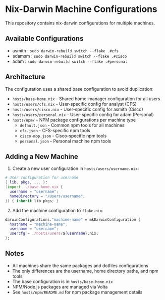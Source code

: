 # Nix-Darwin Machine Configurations

This repository contains nix-darwin configurations for multiple machines.

## Available Configurations

- asmith : `sudo darwin-rebuild switch --flake .#cfs`
- adamsm : `sudo darwin-rebuild switch --flake .#cisco`
- adam : `sudo darwin-rebuild switch --flake .#personal`
<!-- - adam : `sudo darwin-rebuild switch --flake .#gmmbp` -->

## Architecture

The configuration uses a shared base configuration to avoid duplication:

- `hosts/base-home.nix` - Shared home-manager configuration for all users
- `hosts/users/cfs.nix` - User-specific config for analyst (CFS)
- `hosts/users/cisco.nix` - User-specific config for asmith (Cisco)
- `hosts/users/personal.nix` - User-specific config for adam (Personal)
- `hosts/npm/` - NPM package configurations per machine type
  - `default.json` - Common npm tools for all machines
  - `cfs.json` - CFS-specific npm tools
  - `cisco-mbp.json` - Cisco-specific npm tools
  - `personal.json` - Personal machine npm tools

## Adding a New Machine

1. Create a new user configuration in `hosts/users/username.nix`:
```nix
# User configuration for username
{ lib, pkgs, ... }:
(import ../base-home.nix {
  username = "username";
  homeDirectory = "/Users/username";
}) { inherit lib pkgs; }
```

2. Add the machine configuration to `flake.nix`:
```nix
darwinConfigurations."machine-name" = mkDarwinConfiguration {
  hostname = "machine-name";
  username = "username";
  usercfg = ./hosts/users/${username}.nix;
};
```

## Notes

- All machines share the same packages and dotfiles configurations
- The only differences are the username, home directory paths, and npm tools
- The base configuration is in `hosts/base-home.nix`
- NPM/Node.js packages are managed via Volta
- See `hosts/npm/README.md` for npm package management details
